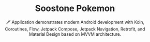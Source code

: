 <h1 align="center">Soostone Pokemon</h1>



<p align="center">  
🗡️ Application demonstrates modern Android development with Koin, Coroutines, Flow, Jetpack Compose, Jetpack Navigation, Retrofit, and Material Design based on MVVM architecture.
</p>
</br>
